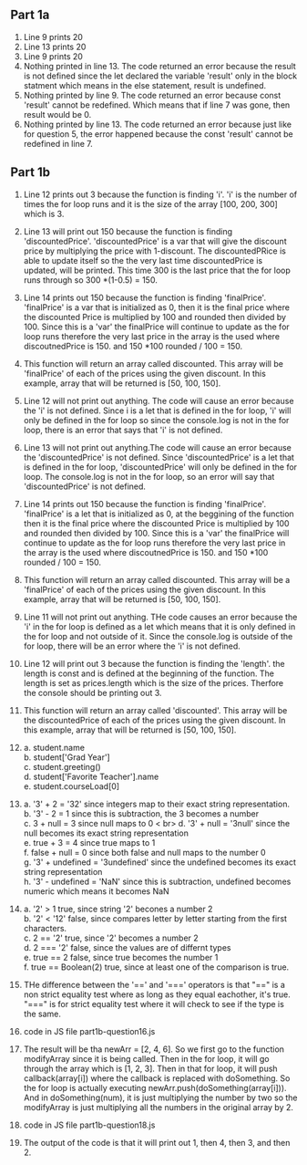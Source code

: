 ## Part 1a 
1. Line 9 prints 20 
2. Line 13 prints 20 
3. Line 9 prints 20 
4. Nothing printed in line 13. The code returned an error because the result is not defined since the let declared the variable 'result' only in the block statment which means in the else statement, result is undefined.
5. Nothing printed by line 9. The code returned an error because const 'result' cannot be redefined. Which means that if line 7 was gone, then result would be 0. 
6. Nothing printed by line 13. The code returned an error because just like for question 5, the error happened because the const 'result' cannot be redefined in line 7. 
    
## Part 1b
1. Line 12 prints out 3 because the function is finding 'i'. 'i' is the number of times the for loop runs and it is the size of the array [100, 200, 300] which is 3. 
2. Line 13 will print out 150 because the function is finding 'discountedPrice'. 'discountedPrice' is a var that will give the discount price by multiplying the price with 1-discount. The discountedPRice is able to update itself so the the very last time discountedPrice is updated, will be printed. This time 300 is the last price that the for loop runs through so 300 *(1-0.5) = 150. 
3. Line 14 prints out 150 because the function is finding 'finalPrice'. 'finalPrice' is a var that is initialized as 0, then it is the final price where the discounted Price is multiplied by 100 and rounded then divided by 100. Since this is a 'var' the finalPrice will continue to update as the for loop runs therefore the very last price in the array is the used where discoutnedPrice is 150.  and 150 *100 rounded / 100 = 150. 
4. This function will return an array called discounted. This array will be 'finalPrice' of each of the prices using the given discount. In this example, array that will be returned is [50, 100, 150]. 
5. Line 12 will not print out anything. The code will cause an error because the 'i' is not defined. Since i is a let that is defined in the for loop, 'i' will only be defined in the for loop so since the console.log is not in the for loop, there is an error that says that 'i' is not defined.  
6. Line 13 will not print out anything.The code will cause an error because the 'discountedPrice' is not defined. Since 'discountedPrice' is a let that is defined in the for loop, 'discountedPrice' will only be defined in the for loop. The console.log is not in the for loop, so an error will say that 'discountedPrice' is not defined. 
7. Line 14 prints out 150 because the function is finding 'finalPrice'. 'finalPrice' is a let that is initialized as 0, at the beggining of the function then it is the final price where the discounted Price is multiplied by 100 and rounded then divided by 100. Since this is a 'var' the finalPrice will continue to update as the for loop runs therefore the very last price in the array is the used where discoutnedPrice is 150.  and 150 *100 rounded / 100 = 150.  
8. This function will return an array called discounted. This array will be a 'finalPrice' of each of the prices using the given discount. In this example, array that will be returned is [50, 100, 150]. 
9. Line 11 will not print out anything. THe code causes an error because the 'i' in the for loop is defined as a let which means that it is only defined in the for loop and not outside of it. Since the console.log is outside of the for loop, there will be an error where the 'i' is not defined.
10. Line 12 will print out 3 because the function is finding the 'length'. the length is const and is defined at the beginning of the function. The length is set as prices.length which is the size of the prices. Therfore the console should be printing out 3. 
11.  This function will return an array called 'discounted'. This array will be the discountedPrice of each of the prices using the given discount. In this example, array that will be returned is [50, 100, 150].
12.  a. student.name  <br>
     b. student['Grad Year'] <br>
     c. student.greeting() <br>
     d. student['Favorite Teacher'].name <br>
     e. student.courseLoad[0]  <br>
13. a. '3' + 2 = '32' since integers map to their exact string representation. <br>
    b. '3' - 2 = 1  since  this is subtraction, the 3 becomes a number <br> 
    c. 3 + null = 3  since null maps to 0 < br> 
    d. '3' + null = '3null'  since the  null becomes its exact string representation <br>
    e. true + 3 = 4 since true maps to 1 <br>
    f. false + null = 0  since both false and null maps to the number 0 <br>
    g. '3' + undefined = '3undefined' since the undefined becomes its exact string representation<br>
    h. '3' - undefined = 'NaN'  since this is subtraction, undefined becomes numeric which means it becomes NaN <br>

14. a. '2' > 1              true, since string '2' becones a number 2 <br>
    b. '2' < '12'           false, since compares letter by letter starting from the first characters.  <br> 
    c. 2 == '2'             true, since '2' becomes a number 2  <br>
    d. 2 === '2'            false, since the values are of differnt types <br>
    e. true == 2            false, since true becomes the number 1 <br> 
    f. true == Boolean(2)   true, since at least one of the comparison is true. <br> 
15. THe difference between the '==' and '===' operators is that "==" is a non strict equality test where as long as they equal eachother, it's true. "===" is for strict equality test where it will check to see if the type is the same. 
16. code in JS file part1b-question16.js
17. The result will be tha newArr = [2, 4, 6]. So we first go to the function modifyArray since it is being called. Then in the for loop, it will go through the array which is [1, 2, 3]. Then in that for loop, it will push callback(array[i]) where the callback is replaced with doSomething. So the for loop is actually executing newArr.push(doSomething(array[i])). And in doSomething(num), it is just multiplying the number by two so the modifyArray is just multiplying all the numbers in the original array by 2. 
18. code in JS file part1b-question18.js
19. The output of the code is that it will print out 1, then 4, then 3, and then 2. 
